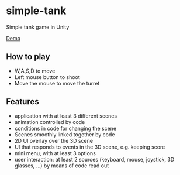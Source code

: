 # simple-tank
Simple tank game in Unity

[Demo](https://i.imgur.com/bC2oMWt.gifv)

## How to play
* W,A,S,D to move
* Left mouse button to shoot
* Move the mouse to move the turret

## Features
* application with at least 3 different scenes
* animation controlled by code
* conditions in code for changing the scene
* Scenes smoothly linked together by code
* 2D UI overlay over the 3D scene
* UI that responds to events in the 3D scene, e.g. keeping score
* mini menu, with at least 3 options
* user interaction: at least 2 sources (keyboard, mouse, joystick, 3D glasses, ...) by means of code read out
